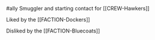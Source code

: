 #ally
Smuggler and starting contact for [[CREW-Hawkers]]

Liked by the [[FACTION-Dockers]]

Disliked by the [[FACTION-Bluecoats]]
